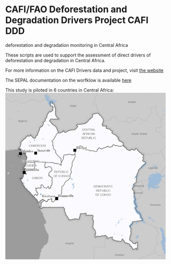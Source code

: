 # CAFI/FAO Deforestation and Degradation Drivers Project CAFI DDD
deforestation and degradation monitoring in Central Africa

These scripts are used to support the assessment of direct drivers of deforestation and degradation in Central Africa. 

For more information on the CAFI Drivers data and project, visit [the website](https://www.fao.org/in-action/sepal/activities/drivers/en)

The SEPAL documentation on the worfklow is available [here](https://docs.sepal.io/en/latest/workflows/drivers.html)

This study is piloted in 6 countries in Central Africa: 
![CAFI study area](/images/study_area.png)

